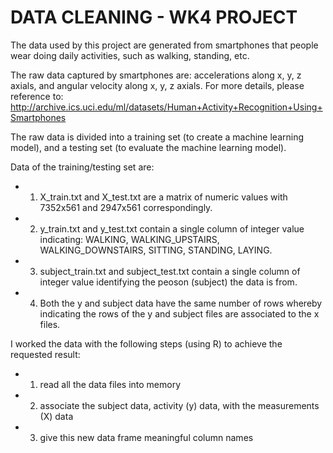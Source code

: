 # DATA CLEANING - WK4 PROJECT

The data used by this project are generated from smartphones that people wear doing daily activities, such as walking, standing, etc.

The raw data captured by smartphones are: accelerations along x, y, z axials, and angular velocity along x, y, z axials.
For more details, please reference to: 
http://archive.ics.uci.edu/ml/datasets/Human+Activity+Recognition+Using+Smartphones

The raw data is divided into a training set (to create a machine learning model), and a testing set (to evaluate the machine learning model).

Data of the training/testing set are:
* 1. X_train.txt and X_test.txt are a matrix of numeric values with 7352x561 and 2947x561 correspondingly.
* 2. y_train.txt and y_test.txt contain a single column of integer value indicating: WALKING, WALKING_UPSTAIRS, WALKING_DOWNSTAIRS, SITTING, STANDING, LAYING.
* 3. subject_train.txt and subject_test.txt contain a single column of integer value identifying the peoson (subject) the data is from.
* 4. Both the y and subject data have the same number of rows whereby indicating the rows of the y and subject files are associated to the x files.

I worked the data with the following steps (using R) to achieve the requested result:
* 1. read all the data files into memory
* 2. associate the subject data, activity (y) data, with the measurements (X) data
* 3. give this new data frame meaningful column names
